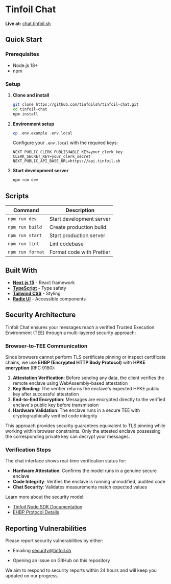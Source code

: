 # Tinfoil Chat

**Live at:** [chat.tinfoil.sh](https://chat.tinfoil.sh)

## Quick Start

### Prerequisites

- Node.js 18+
- npm

### Setup

1. **Clone and install**

   ```bash
   git clone https://github.com/tinfoilsh/tinfoil-chat.git
   cd tinfoil-chat
   npm install
   ```

2. **Environment setup**

   ```bash
   cp .env.example .env.local
   ```

   Configure your `.env.local` with the required keys:

   ```env
   NEXT_PUBLIC_CLERK_PUBLISHABLE_KEY=your_clerk_key
   CLERK_SECRET_KEY=your_clerk_secret
   NEXT_PUBLIC_API_BASE_URL=https://api.tinfoil.sh
   ```

3. **Start development server**
   ```bash
   npm run dev
   ```

## Scripts

| Command          | Description               |
| ---------------- | ------------------------- |
| `npm run dev`    | Start development server  |
| `npm run build`  | Create production build   |
| `npm run start`  | Start production server   |
| `npm run lint`   | Lint codebase             |
| `npm run format` | Format code with Prettier |

## Built With

- **[Next.js 15](https://nextjs.org/)** - React framework
- **[TypeScript](https://www.typescriptlang.org/)** - Type safety
- **[Tailwind CSS](https://tailwindcss.com/)** - Styling
- **[Radix UI](https://www.radix-ui.com/)** - Accessible components

## Security Architecture

Tinfoil Chat ensures your messages reach a verified Trusted Execution Environment (TEE) through a multi-layered security approach:

### Browser-to-TEE Communication

Since browsers cannot perform TLS certificate pinning or inspect certificate chains, we use **EHBP (Encrypted HTTP Body Protocol)** with **HPKE encryption** (RFC 9180):

1. **Attestation Verification**: Before sending any data, the client verifies the remote enclave using WebAssembly-based attestation
2. **Key Binding**: The verifier returns the enclave's expected HPKE public key after successful attestation
3. **End-to-End Encryption**: Messages are encrypted directly to the verified enclave's public key before transmission
4. **Hardware Validation**: The enclave runs in a secure TEE with cryptographically verified code integrity

This approach provides security guarantees equivalent to TLS pinning while working within browser constraints. Only the attested enclave possessing the corresponding private key can decrypt your messages.

### Verification Steps

The chat interface shows real-time verification status for:

- **Hardware Attestation**: Confirms the model runs in a genuine secure enclave
- **Code Integrity**: Verifies the enclave is running unmodified, audited code
- **Chat Security**: Validates measurements match expected values

Learn more about the security model:

- [Tinfoil Node SDK Documentation](https://docs.tinfoil.sh/sdk/node-sdk)
- [EHBP Protocol Details](https://docs.tinfoil.sh/resources/ehbp)

## Reporting Vulnerabilities

Please report security vulnerabilities by either:

- Emailing [security@tinfoil.sh](mailto:security@tinfoil.sh)

- Opening an issue on GitHub on this repository

We aim to respond to security reports within 24 hours and will keep you updated on our progress.

